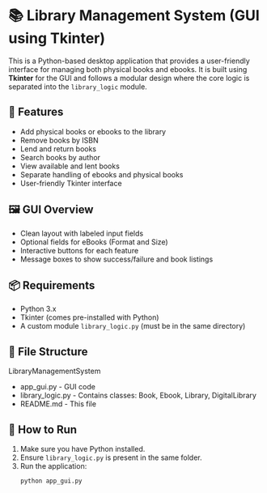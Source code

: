 # 📚 Library Management System (GUI using Tkinter)

This is a Python-based desktop application that provides a user-friendly interface for managing both physical books and ebooks. It is built using **Tkinter** for the GUI and follows a modular design where the core logic is separated into the `library_logic` module.

## 🧰 Features
- Add physical books or ebooks to the library
- Remove books by ISBN
- Lend and return books
- Search books by author
- View available and lent books
- Separate handling of ebooks and physical books
- User-friendly Tkinter interface

## 🖼️ GUI Overview
- Clean layout with labeled input fields
- Optional fields for eBooks (Format and Size)
- Interactive buttons for each feature
- Message boxes to show success/failure and book listings

## 📦 Requirements
- Python 3.x
- Tkinter (comes pre-installed with Python)
- A custom module `library_logic.py` (must be in the same directory)

## 📁 File Structure
LibraryManagementSystem
- app_gui.py - GUI code
- library_logic.py - Contains classes: Book, Ebook, Library, DigitalLibrary
- README.md - This file

## 🚀 How to Run
1. Make sure you have Python installed.
2. Ensure `library_logic.py` is present in the same folder.
3. Run the application:
   ```bash
   python app_gui.py

